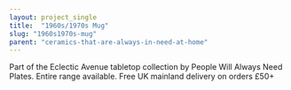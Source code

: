 ```yaml
---
layout: project_single
title:  "1960s/1970s Mug"
slug: "1960s1970s-mug"
parent: "ceramics-that-are-always-in-need-at-home"
---
```

Part of the Eclectic Avenue tabletop collection by People Will Always Need Plates. Entire range available. Free UK mainland delivery on orders £50+